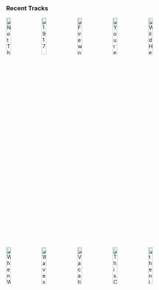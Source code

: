 ### Recent Tracks
[<img src='https://lastfm.freetls.fastly.net/i/u/300x300/f2dc061d39e94a4280ca1e2cc67c53c7.png' width='16%' height='16%' alt='Not Their Fight'>](https://www.last.fm/music/david%2bholmes/_/not%2btheir%2bfight)&nbsp;&nbsp;&nbsp;&nbsp;[<img src='https://lastfm.freetls.fastly.net/i/u/300x300/09c95d24b67344014433032cff887cf2.png' width='16%' height='16%' alt='1917'>](https://www.last.fm/music/thomas%2bnewman/_/1917)&nbsp;&nbsp;&nbsp;&nbsp;[<img src='https://lastfm.freetls.fastly.net/i/u/300x300/c136a753ae4f7e60c8c9f0486954cd53.png' width='16%' height='16%' alt='Fireworks'>](https://www.last.fm/music/nicholas%2bhooper/_/fireworks)&nbsp;&nbsp;&nbsp;&nbsp;[<img src='https://lastfm.freetls.fastly.net/i/u/300x300/aa9e02325be944cab8e4392f1948f5e0.png' width='16%' height='16%' alt='Youre Not Stubborn'>](https://www.last.fm/music/two%2bdoor%2bcinema%2bclub/_/you%2527re%2bnot%2bstubborn)&nbsp;&nbsp;&nbsp;&nbsp;[<img src='https://lastfm.freetls.fastly.net/i/u/300x300/54ce2e0794b643dac37b6ad8aa45ab40.png' width='16%' height='16%' alt='Wild Heart'>](https://www.last.fm/music/the%2bvamps/_/wild%2bheart)&nbsp;&nbsp;&nbsp;&nbsp;<br>[<img src='https://lastfm.freetls.fastly.net/i/u/300x300/9b3c1e6575865128a48c2eb9c81683fb.png' width='16%' height='16%' alt='When We Collide'>](https://www.last.fm/music/jon%2bforeman/_/when%2bwe%2bcollide)&nbsp;&nbsp;&nbsp;&nbsp;[<img src='https://lastfm.freetls.fastly.net/i/u/300x300/050b7138888e4f9acf645ed6a5e87e44.png' width='16%' height='16%' alt='Waves'>](https://www.last.fm/music/magic%2bman/_/waves)&nbsp;&nbsp;&nbsp;&nbsp;[<img src='https://lastfm.freetls.fastly.net/i/u/300x300/0586c2c87e9442e5a0376c56c4d6243c.png' width='16%' height='16%' alt='Vacation'>](https://www.last.fm/music/truslow/_/vacation)&nbsp;&nbsp;&nbsp;&nbsp;[<img src='https://lastfm.freetls.fastly.net/i/u/300x300/83212f731e0748477a9274cf6c235d93.png' width='16%' height='16%' alt='This City'>](https://www.last.fm/music/sam%2bfischer/_/this%2bcity)&nbsp;&nbsp;&nbsp;&nbsp;[<img src='https://lastfm.freetls.fastly.net/i/u/300x300/860c1793289dadee0f4b29690ce95636.png' width='16%' height='16%' alt='thenineteenseventyfive'>](https://www.last.fm/music/push%2bbaby/_/thenineteenseventyfive)&nbsp;&nbsp;&nbsp;&nbsp;<br>